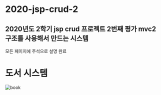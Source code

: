 # 2020-jsp-crud-2
## 2020년도 2학기 jsp crud 프로젝트 2번째 평가 mvc2 구조를 사용해서 만드는 시스템
모든 페이지에 주석으로 설명 완료

도서 시스템
======
![book](https://user-images.githubusercontent.com/55534787/98819370-1e67fa80-2470-11eb-9d55-a7957437b814.png)
